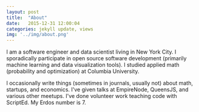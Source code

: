 ```yaml
---
layout: post
title:  "About"
date:   2015-12-31 12:00:04
categories: jekyll update, views
img: '../img/about.png'
---
```


I am a software engineer and data scientist living in New York City. I sporadically participate in open source software development (primarily machine learning and data visualization tools). I studied applied math (probability and optimization) at Columbia University.

I occasionally write things (sometimes in journals, usually not) about math, startups, and economics. I've given talks at EmpireNode, QueensJS, and various other meetups. I've done volunteer work teaching code with ScriptEd. My Erdos number is 7.
